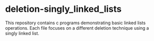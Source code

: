 # deletion-singly_linked_lists
This repository contains c programs demonstrating basic linked lists operations. Each file focuses on a different deletion technique using a singly linked list.
